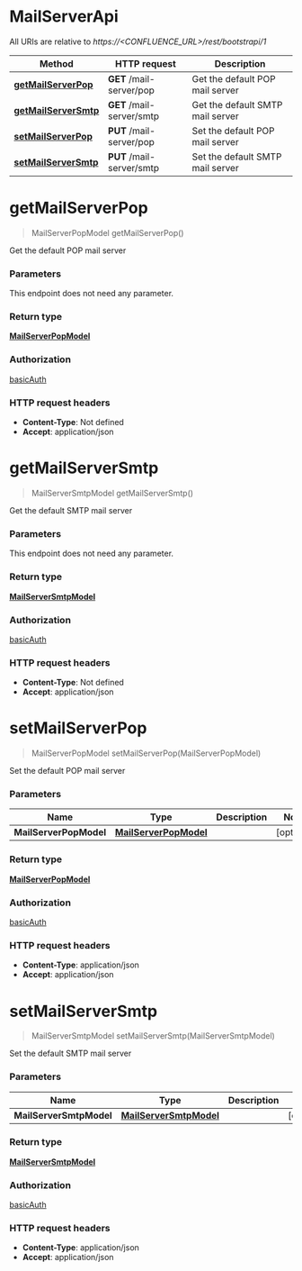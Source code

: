 # MailServerApi

All URIs are relative to *https://&lt;CONFLUENCE_URL&gt;/rest/bootstrapi/1*

| Method | HTTP request | Description |
|------------- | ------------- | -------------|
| [**getMailServerPop**](MailServerApi.md#getMailServerPop) | **GET** /mail-server/pop | Get the default POP mail server |
| [**getMailServerSmtp**](MailServerApi.md#getMailServerSmtp) | **GET** /mail-server/smtp | Get the default SMTP mail server |
| [**setMailServerPop**](MailServerApi.md#setMailServerPop) | **PUT** /mail-server/pop | Set the default POP mail server |
| [**setMailServerSmtp**](MailServerApi.md#setMailServerSmtp) | **PUT** /mail-server/smtp | Set the default SMTP mail server |


<a name="getMailServerPop"></a>
# **getMailServerPop**
> MailServerPopModel getMailServerPop()

Get the default POP mail server

### Parameters
This endpoint does not need any parameter.

### Return type

[**MailServerPopModel**](../Models/MailServerPopModel.md)

### Authorization

[basicAuth](../README.md#basicAuth)

### HTTP request headers

- **Content-Type**: Not defined
- **Accept**: application/json

<a name="getMailServerSmtp"></a>
# **getMailServerSmtp**
> MailServerSmtpModel getMailServerSmtp()

Get the default SMTP mail server

### Parameters
This endpoint does not need any parameter.

### Return type

[**MailServerSmtpModel**](../Models/MailServerSmtpModel.md)

### Authorization

[basicAuth](../README.md#basicAuth)

### HTTP request headers

- **Content-Type**: Not defined
- **Accept**: application/json

<a name="setMailServerPop"></a>
# **setMailServerPop**
> MailServerPopModel setMailServerPop(MailServerPopModel)

Set the default POP mail server

### Parameters

|Name | Type | Description  | Notes |
|------------- | ------------- | ------------- | -------------|
| **MailServerPopModel** | [**MailServerPopModel**](../Models/MailServerPopModel.md)|  | [optional] |

### Return type

[**MailServerPopModel**](../Models/MailServerPopModel.md)

### Authorization

[basicAuth](../README.md#basicAuth)

### HTTP request headers

- **Content-Type**: application/json
- **Accept**: application/json

<a name="setMailServerSmtp"></a>
# **setMailServerSmtp**
> MailServerSmtpModel setMailServerSmtp(MailServerSmtpModel)

Set the default SMTP mail server

### Parameters

|Name | Type | Description  | Notes |
|------------- | ------------- | ------------- | -------------|
| **MailServerSmtpModel** | [**MailServerSmtpModel**](../Models/MailServerSmtpModel.md)|  | [optional] |

### Return type

[**MailServerSmtpModel**](../Models/MailServerSmtpModel.md)

### Authorization

[basicAuth](../README.md#basicAuth)

### HTTP request headers

- **Content-Type**: application/json
- **Accept**: application/json

